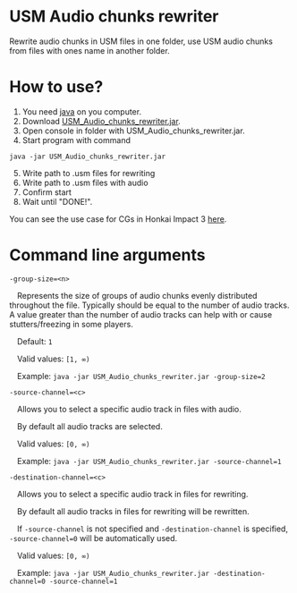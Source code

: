 # USM Audio chunks rewriter
Rewrite audio chunks in USM files in one folder, use USM audio chunks from files with ones name in another folder.
# How to use?
1. You need [java](https://www.java.com/download/) on you computer.
2. Download [USM_Audio_chunks_rewriter.jar](https://github.com/guzenco/USM_Audio_chunks_rewriter/releases/).
3. Open console in folder with USM_Audio_chunks_rewriter.jar.
4. Start program with command
```
java -jar USM_Audio_chunks_rewriter.jar
```
5. Write path to .usm files for rewriting
6. Write path to .usm files with audio
7. Confirm start
8. Wait until "DONE!".

You can see the use case for CGs in Honkai Impact 3 [here](https://youtu.be/rL4uFQeLoLI).
# Command line arguments

``-group-size=<n>``

&emsp;Represents the size of groups of audio chunks evenly distributed throughout the file. Typically should be equal to the number of audio tracks. A value greater than the number of audio tracks can help with or cause stutters/freezing in some players.

&emsp;Default: ``1``

&emsp;Valid values: ``[1, ∞)``

&emsp;Example: ``java -jar USM_Audio_chunks_rewriter.jar -group-size=2``

``-source-channel=<c>``

&emsp;Allows you to select a specific audio track in files with audio.

&emsp;By default all audio tracks are selected.

&emsp;Valid values: ``[0, ∞)``

&emsp;Example: ``java -jar USM_Audio_chunks_rewriter.jar -source-channel=1``

``-destination-channel=<c>``

&emsp;Allows you to select a specific audio track in files for rewriting.

&emsp;By default all audio tracks in files for rewriting will be rewritten.

&emsp;If ``-source-channel`` is not specified and ``-destination-channel`` is specified, ``-source-channel=0`` will be automatically used.

&emsp;Valid values: ``[0, ∞)``

&emsp;Example: ``java -jar USM_Audio_chunks_rewriter.jar -destination-channel=0 -source-channel=1``
